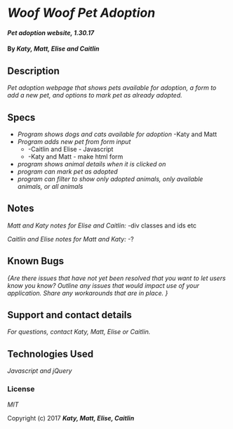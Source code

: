 # _Woof Woof Pet Adoption_

#### _Pet adoption website, 1.30.17_

#### By _**Katy, Matt, Elise and Caitlin**_

## Description

_Pet adoption webpage that shows pets available for adoption, a form to add a new pet, and options to mark pet as already adopted._

## Specs

* _Program shows dogs and cats available for adoption_
  -Katy and Matt
* _Program adds new pet from form input_
  * -Caitlin and Elise - Javascript
  * -Katy and Matt - make html form
* _program shows animal details when it is clicked on_
* _program can mark pet as adopted_
* _program can filter to show only adopted animals, only available animals, or all animals_

## Notes

_Matt and Katy notes for Elise and Caitlin:_
  -div classes and ids etc


_Caitlin and Elise notes for Matt and Katy:_
  -?


## Known Bugs

_{Are there issues that have not yet been resolved that you want to let users know you know?  Outline any issues that would impact use of your application.  Share any workarounds that are in place. }_

## Support and contact details

_For questions, contact Katy, Matt, Elise or Caitlin._

## Technologies Used

_Javascript and jQuery_

### License

*MIT*

Copyright (c) 2017 **_Katy, Matt, Elise, Caitlin_**

